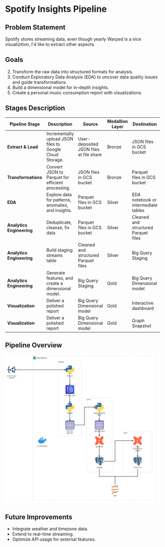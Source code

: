 # Spotify Insights Pipeline

## Problem Statement
Spotify stores streaming data, even though yearly Warped is a nice visualizition, I'd like to extract other aspects.

## Goals
2. Transform the raw data into structured formats for analysis.
3. Conduct Exploratory Data Analysis (EDA) to uncover data quality issues and guide transformations.
4. Build a dimensional model for in-depth insights.
5. Create a personal music consumption report with visualizations.

## Stages Description

| **Pipeline Stage**       | **Description**                                                                                  | **Source**                                   | **Medallion Layer** | **Destination**                        | **Tool**                                  |
|---------------------------|--------------------------------------------------------------------------------------------------|---------------------------------------------|---------------------|----------------------------------------|------------------------------------------|
| **Extract & Load** | Incrementally upload JSON files to Google Cloud Storage.                                        | User-deposited JSON files at file share    | Bronze              | JSON files in GCS bucket              | Python script orchestrated by Airflow    |
| **Transformations**      | Convert JSON to Parquet for efficient processing.                                               | JSON files in GCS bucket                   | Bronze              | Parquet files in GCS bucket           | Python script orchestrated by Airflow    |
| **EDA**                  | Explore data for patterns, anomalies, and insights.                                             | Parquet files in GCS bucket                | Silver              | EDA notebook or intermediate tables    | Python (Pandas, Matplotlib, Seaborn)     |
| **Analytics Engineering**                  | Deduplicate, cleanse, fix data      | Parquet files in GCS bucket                | Silver              | Cleaned and structured Parquet files  | Python Pandas 
| **Analytics Engineering**                  | Build staging streams table      | Cleaned and structured Parquet files                | Silver              | Big Query Staging      | dbt SQL
| **Analytics Engineering**             | Generate features, and create a dimensional model.                        | Big Query Staging       | Gold         | Big Query Dimensional model   | dbt SQL                              |
| **Visualization**        | Deliver a polished report                                    | Big Query Dimensional model          | Gold                | Interactive dashboard | Looker Studio|
| **Visualization**        | Deliver a polished report                                    | Big Query Dimensional model          | Gold                | Graph Snapshot | Python Flask / Django |



## Pipeline Overview 

![alt text](_resources/pipeline_overview_diagram.md/image.png)

## Future Improvements
- Integrate weather and timezone data.
- Extend to real-time streaming.
- Optimize API usage for external features.
